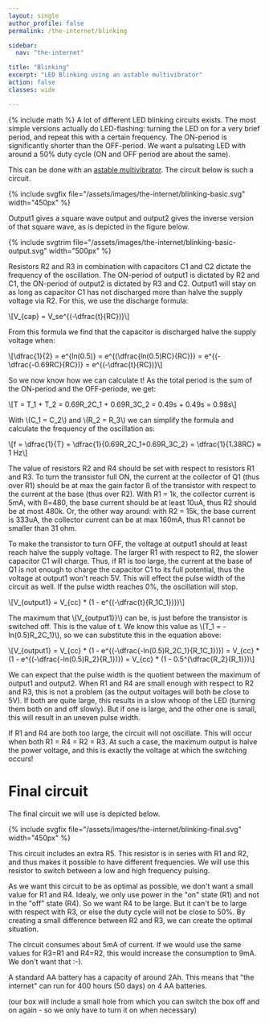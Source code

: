 ```yaml
---
layout: single
author_profile: false
permalink: /the-internet/blinking

sidebar:
  nav: "the-internet"

title: "Blinking"
excerpt: "LED Blinking using an astable multivibrator"
action: false
classes: wide

---
```

{% include math %}
A lot of different LED blinking circuits exists. The most simple versions actually do LED-flashing: turning the LED on for a very brief period, and repeat this with a certain frequency. The ON-period is significantly shorter than the OFF-period. We want a pulsating LED with around a 50% duty cycle (ON and OFF period are about the same).

This can be done with an [astable multivibrator](https://www.electronics-tutorials.ws/waveforms/astable.html). The circuit below is such a circuit.

{% include svgfix file="/assets/images/the-internet/blinking-basic.svg" width="450px" %}

Output1 gives a square wave output and output2 gives the inverse version of that square wave, as is depicted in the figure below.

{% include svgtrim file="/assets/images/the-internet/blinking-basic-output.svg" width="500px" %}

Resistors R2 and R3 in combination with capacitors C1 and C2 dictate the frequency of the oscillation. The ON-period of output1 is dictated by R2 and C1, the ON-period of output2 is dictated by R3 and C2. Output1 will stay on as long as capacitor C1 has not discharged more than halve the supply voltage via R2. For this, we use the discharge formula:

\\[V_{cap} = V_se^{(-\dfrac{t}{RC})}\\]

From this formula we find that the capacitor is discharged halve the supply voltage when:

\\[\dfrac{1}{2} = e^{ln(0.5)} = e^{(\dfrac{ln(0.5)RC}{RC})} = e^{(-\dfrac{-0.69RC}{RC})} = e^{(-\dfrac{t}{RC})}\\]

So we now know how we can calculate t! As the total period is the sum of the ON-period and the OFF-periode, we get:

\\[T = T_1 + T_2 = 0.69R_2C_1 + 0.69R_3C_2 = 0.49s + 0.49s = 0.98s\\]

With \\(C_1 = C_2\\) and \\(R_2 = R_3\\) we can simplify the formula and calculate the frequency of the oscillation as:

\\[f = \dfrac{1}{T} = \dfrac{1}{0.69R_2C_1+0.69R_3C_2} = \dfrac{1}{1.38RC} ≈ 1 Hz\\]

The value of resistors R2 and R4 should be set with respect to resistors R1 and R3. To turn the transistor full ON, the current at the collector of Q1 (thus over R1) should be at max the gain factor ß of the transistor with respect to the current at the base (thus over R2). With R1 = 1k, the collector current is 5mA, with ß=480, the base current should be at least 10uA, thus R2 should be at most 480k. Or, the other way around: with R2 = 15k, the base current is 333uA, the collector current can be at max 160mA, thus R1 cannot be smaller than 31 ohm.

To make the transistor to turn OFF, the voltage at output1 should at least reach halve the supply voltage. The larger R1 with respect to R2, the slower capacitor C1 will charge. Thus, if R1 is too large, the current at the base of Q1 is not enough to charge the capacitor C1 to its full potential, thus the voltage at output1 won't reach 5V. This will effect the pulse width of the circuit as well. If the pulse width reaches 0%, the oscillation will stop.

\\[V_{output1} = V_{cc} * (1 - e^{(-\dfrac{t}{R_1C_1})})\\]

The maximum that \\(V_{output1}}\\) can be, is just before the transistor is switched off. This is the value of t. We know this value as \\(T_1 = -ln(0.5)R_2C_1)\\), so we can substitute this in the equation above:

\\[V_{output1} = V_{cc} * (1 - e^{(-\dfrac{-ln(0.5)R_2C_1}{R_1C_1})}) = V_{cc} * (1 - e^{(-\dfrac{-ln(0.5)R_2}{R_1})}) = V_{cc} * (1 - 0.5^{\dfrac{R_2}{R_1}})\\]

We can expect that the pulse width is the quotient between the maximum of output1 and output2. When R1 and R4 are small enough with respect to R2 and R3, this is not a problem (as the output voltages will both be close to 5V). If both are quite large, this results in a slow whoop of the LED (turning them both on and off slowly). But if one is large, and the other one is small, this will result in an uneven pulse width.

If R1 and R4 are both too large, the circuit will not oscillate. This will occur when both R1 = R4 = R2 = R3. At such a case, the maximum output is halve the power voltage, and this is exactly the voltage at which the switching occurs!

# Final circuit

The final circuit we will use is depicted below.

{% include svgfix file="/assets/images/the-internet/blinking-final.svg" width="450px" %}

This circuit includes an extra R5. This resistor is in series with R1 and R2, and thus makes it possible to have different frequencies. We will use this resistor to switch between a low and high frequency pulsing.

As we want this circuit to be as optimal as possible, we don't want a small value for R1 and R4. Idealy, we only use power in the "on" state (R1) and not in the "off" state (R4). So we want R4 to be large. But it can't be to large with respect with R3, or else the duty cycle will not be close to 50%. By creating a small difference between R2 and R3, we can create the optimal situation.

The circuit consumes about 5mA of current. If we would use the same values for R3=R1 and R4=R2, this would increase the consumption to 9mA. We don't want that :-).

A standard AA battery has a capacity of around 2Ah. This means that "the internet" can run for 400 hours (50 days) on 4 AA batteries.

(our box will include a small hole from which you can switch the box off and on again - so we only have to turn it on when necessary)
